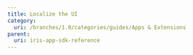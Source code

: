 ```yaml
---
title: Localize the UI
category:
  uri: /branches/1.0/categories/guides/Apps & Extensions
parent:
  uri: iris-app-sdk-reference
---
```


